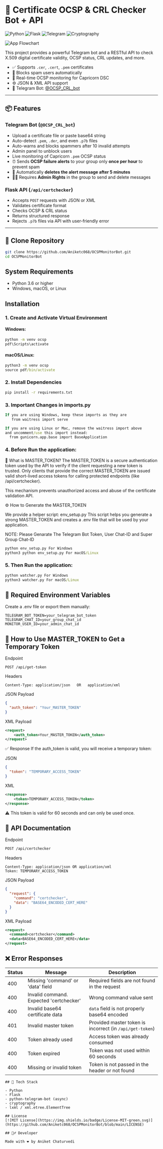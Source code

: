 # 🔐 Certificate OCSP & CRL Checker Bot + API

![Python](https://img.shields.io/badge/python-3670A0?style=for-the-badge&logo=python&logoColor=ffdd54)
![Flask](https://img.shields.io/badge/flask-%23000.svg?style=for-the-badge&logo=flask&logoColor=white)
![Telegram](https://img.shields.io/badge/Telegram-2CA5E0?style=for-the-badge&logo=telegram&logoColor=white)
![Cryptography](https://img.shields.io/badge/cryptography-%237A1FA2.svg?style=for-the-badge&logo=cryptography&logoColor=white)

![App Flowchart](https://github.com/Aniketc068/OCSPMonitorBot/blob/main/flowchart.png)


This project provides a powerful Telegram bot and a RESTful API to check X.509 digital certificate validity, OCSP status, CRL updates, and more.

- ✅ Supports `.cer`, `.cert`, `.pem` certificates
- 🚫 Blocks spam users automatically
- 🔁 Real-time OCSP monitoring for Capricorn DSC
- ⚙️ JSON & XML API support
- 💬 Telegram Bot: [@OCSP_CRL_bot](https://t.me/OCSP_CRL_bot)

---

## 📦 Features

### Telegram Bot (`@OCSP_CRL_bot`)
- Upload a certificate file or paste base64 string
- Auto-detect `.pem`, `.der`, and even `.p7b` files
- Auto-warns and blocks spammers after 10 invalid attempts
- Admin panel to unblock users
- Live monitoring of Capricorn `.pem` OCSP status
- ⏰ Sends **OCSP failure alerts** to your group only **once per hour** to prevent spam
- 🧹 Automatically **deletes the alert message after 5 minutes**
- 👮‍♂️ Requires **Admin Rights** in the group to send and delete messages
### Flask API (`/api/certchecker`)
- Accepts `POST` requests with JSON or XML
- Validates certificate format
- Checks OCSP & CRL status
- Returns structured response
- Rejects `.p7b` files via API with user-friendly error

---

## 🚀 Clone Repository

```bash
git clone https://github.com/Aniketc068/OCSPMonitorBot.git
cd OCSPMonitorBot
```

## System Requirements

- Python 3.6 or higher
- Windows, macOS, or Linux

## Installation

### 1. Create and Activate Virtual Environment

#### Windows:
```cmd
python -m venv ocsp
pdf\Scripts\activate
```

#### macOS/Linux:
```cmd
python3 -m venv ocsp
source pdf/bin/activate
```

### 2. Install Dependencies
```cmd
pip install -r requirements.txt
```

### 3. Important Changes in imports.py
```cmd
If you are using Windows, keep these imports as they are
   from waitress import serve

If you are using Linux or Mac, remove the waitress import above 
and uncomment/use this import instead:
  from gunicorn.app.base import BaseApplication
```
### 4. Before Run the application:
📌 What is MASTER_TOKEN?
The MASTER_TOKEN is a secure authentication token used by the API to verify if the client requesting a new token is trusted.
Only clients that provide the correct MASTER_TOKEN are issued valid short-lived access tokens for calling protected endpoints (like /api/certchecker).

This mechanism prevents unauthorized access and abuse of the certificate validation API.

⚙️ How to Generate the MASTER_TOKEN

We provide a helper script: env_setup.py
This script helps you generate a strong MASTER_TOKEN and creates a .env file that will be used by your application.

NOTE: Please Genarate The Telegram Bot Token, User Chat-ID and Super Group Chat-ID

```cmd
python env_setup.py For Windows
python3 python env_setup.py For macOS/Linux
```

### 5. Then Run the application:
```cmd
python watcher.py For Windows
python3 watcher.py For macOS/Linux
```

## 🔑 Required Environment Variables
Create a .env file or export them manually:
```env
TELEGRAM_BOT_TOKEN=your_telegram_bot_token
TELEGRAM_CHAT_ID=your_group_chat_id
MONITOR_USER_ID=your_admin_chat_id
```

## 🔑 How to Use MASTER_TOKEN to Get a Temporary Token
Endpoint
```http
POST /api/get-token
```

Headers
```http
Content-Type: application/json   OR   application/xml

```

JSON Payload
```json
{
  "auth_token": "Your_MASTER_TOKEN"
}
```
XML Payload
```xml
<request>
    <auth_token>Your_MASTER_TOKEN</auth_token>
</request>
```

✅ Response
If the auth_token is valid, you will receive a temporary token:

JSON
```json
{
  "token": "TEMPORARY_ACCESS_TOKEN"
}
```
XML
```xml
<response>
    <token>TEMPORARY_ACCESS_TOKEN</token>
</response>
```

⚠️ This token is valid for 60 seconds and can only be used once.




## 🔗 API Documentation
Endpoint
```bash
POST /api/certchecker
```

Headers
```pgsql
Content-Type: application/json OR application/xml
Token: TEMPORARY_ACCESS_TOKEN

```

JSON Payload
```json
{
  "request": {
    "command": "certchecker",
    "data": "BASE64_ENCODED_CERT_HERE"
  }
}
```
XML Payload
```xml
<request>
  <command>certchecker</command>
  <data>BASE64_ENCODED_CERT_HERE</data>
</request>

```

## ❌ Error Responses
| Status | Message                                 | Description                                              |
| ------ | --------------------------------------- | -------------------------------------------------------- |
| 400    | Missing 'command' or 'data' field       | Required fields are not found in the request             |
| 400    | Invalid command. Expected 'certchecker' | Wrong command value sent                                 |
| 400    | Invalid base64 certificate data         | `data` field is not properly base64 encoded              |
| 401    | Invalid master token                    | Provided master token is incorrect (in `/api/get-token`) |
| 400    | Token already used                      | Access token was already consumed                        |
| 400    | Token expired                           | Token was not used within 60 seconds                     |
| 400    | Missing or invalid token                | Token is not passed in the header or not found           |





```
## 🧪 Tech Stack

- Python  
- Flask  
- python-telegram-bot (async)  
- cryptography  
- lxml / xml.etree.ElementTree

## License
[![MIT License](https://img.shields.io/badge/License-MIT-green.svg)](https://github.com/Aniketc068/OCSPMonitorBot/blob/main/LICENSE)

## 🙋‍♂️ Developer

Made with ❤️ by Aniket Chaturvedi
